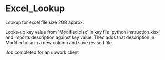# Excel_Lookup
 Lookup for excel file size 2GB approx.

 Looks-up key value from 'Modified.xlsx' in key file 'python instruction.xlsx' and imports description against key value. Then adds that description in Modified.xlsx in a new column and save revised file.

 Job completed for an upwork client
